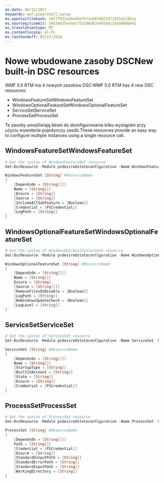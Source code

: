 ```yaml
---
ms.date: 06/12/2017
keywords: wmf,powershell,setup
ms.openlocfilehash: 18f77922a30e8b6fb73c08f0d218f2655a129bce
ms.sourcegitcommit: 54534635eedacf531d8d6344019dc16a50b8b441
ms.translationtype: MT
ms.contentlocale: pl-PL
ms.lasthandoff: 05/17/2018
---
```

# <a name="new-built-in-dsc-resources"></a><span data-ttu-id="8438b-102">Nowe wbudowane zasoby DSC</span><span class="sxs-lookup"><span data-stu-id="8438b-102">New built-in DSC resources</span></span>

<span data-ttu-id="8438b-103">WMF 5.0 RTM ma 4 nowych zasobów DSC:</span><span class="sxs-lookup"><span data-stu-id="8438b-103">WMF 5.0 RTM has 4 new DSC resources:</span></span>
* <span data-ttu-id="8438b-104">WindowsFeatureSet</span><span class="sxs-lookup"><span data-stu-id="8438b-104">WindowsFeatureSet</span></span>
* <span data-ttu-id="8438b-105">WindowsOptionalFeatureSet</span><span class="sxs-lookup"><span data-stu-id="8438b-105">WindowsOptionalFeatureSet</span></span>
* <span data-ttu-id="8438b-106">ServiceSet</span><span class="sxs-lookup"><span data-stu-id="8438b-106">ServiceSet</span></span>
* <span data-ttu-id="8438b-107">ProcessSet</span><span class="sxs-lookup"><span data-stu-id="8438b-107">ProcessSet</span></span>

<span data-ttu-id="8438b-108">Te zasoby umożliwiają łatwe do skonfigurowania kilku wystąpień przy użyciu wywołania pojedynczy zasób.</span><span class="sxs-lookup"><span data-stu-id="8438b-108">These resources provide an easy way to configure multiple instances using a single resource call.</span></span>

## <a name="windowsfeatureset"></a><span data-ttu-id="8438b-109">WindowsFeatureSet</span><span class="sxs-lookup"><span data-stu-id="8438b-109">WindowsFeatureSet</span></span>

```powershell
# Get the syntax of WindowsFeatureSet resource
Get-DscResource -Module psdesiredstateconfiguration -Name WindowsFeatureSet -Syntax

WindowsFeatureSet [String] #ResourceName
{
    [DependsOn = [String[]]]
    Name = [String[]]
    [Ensure = [String]]
    [Source = [String]]
    [IncludeAllSubFeature = [Boolean]]
    [Credential = [PSCredential]]
    [LogPath = [String]]
}
```

## <a name="windowsoptionalfeatureset"></a><span data-ttu-id="8438b-110">WindowsOptionalFeatureSet</span><span class="sxs-lookup"><span data-stu-id="8438b-110">WindowsOptionalFeatureSet</span></span>

```powershell
# Get the syntax of WindowsOptionalFeatureSet resource
Get-DscResource -Module psdesiredstateconfiguration -Name WindowsOptionalFeatureSet -Syntax

WindowsOptionalFeatureSet [String] #ResourceName
{
    [DependsOn = [String[]]]
    Name = [String[]]
    Ensure = [String]
    [Source = [String[]]]
    [RemoveFilesOnDisable = [Boolean]]
    [LogPath = [String]]
    [NoWindowsUpdateCheck = [Boolean]]
    [LogLevel = [String]]
}
```

## <a name="serviceset"></a><span data-ttu-id="8438b-111">ServiceSet</span><span class="sxs-lookup"><span data-stu-id="8438b-111">ServiceSet</span></span>

```powershell
# Get the syntax of ServiceSet resource
Get-DscResource -Module psdesiredstateconfiguration -Name ServiceSet -Syntax

ServiceSet [String] #ResourceName
{
    [DependsOn = [String[]]]
    Name = [String[]]
    [StartupType = [String]]
    [BuiltInAccount = [String]]
    [State = [String]]
    [Ensure = [String]]
    [Credential = [PSCredential]]
}
```

## <a name="processset"></a><span data-ttu-id="8438b-112">ProcessSet</span><span class="sxs-lookup"><span data-stu-id="8438b-112">ProcessSet</span></span>

```powershell
# Get the syntax of ProcessSet resource
Get-DscResource -Module psdesiredstateconfiguration -Name ProcessSet -Syntax

ProcessSet [String] #ResourceName
{
    [DependsOn = [String[]]]
    Path = [String[]]
    [Credential = [PSCredential]]
    [Ensure = [String]]
    [StandardOutputPath = [String]]
    [StandardErrorPath = [String]]
    [StandardInputPath = [String]]
    [WorkingDirectory = [String]]
}
```
